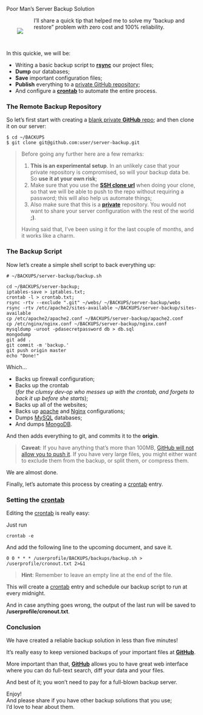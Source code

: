 Poor Man’s Server Backup Solution



<img src="http://o2js.com/assets/data.jpg" style="float:left;margin:2em;">


I’ll share a quick tip that helped me to solve my “backup and restore” problem with zero cost and 100% reliability. 

<div style="clear:both"></div>

In this quickie, we will be:

* Writing a basic backup script to **[rsync][rsync]** our project files; 
* **Dump** our databases; 
* **Save** important configuration files;
* **Publish** everything to a [private GitHub repository][github-plans];
* And configure a **[crontab][crontab]** to automate the entire process.

[rsync]:   http://rsync.samba.org/
[crontab]: http://en.wikipedia.org/wiki/Cron

### The Remote Backup Repository

So let’s first start with creating a [blank private **GitHub** repo][github-plans]; and then clone it on our server:

~~~
$ cd ~/BACKUPS
$ git clone git@github.com:user/server-backup.git
~~~

> Before going any further here are a few remarks:
>
> 1. **This is an experimental setup**. In an unlikely case that your private repository is compromised, so will your backup data be. So **use it at your own risk**;
> 2. Make sure that you use the **[SSH clone url][ssh-clone-url]** when doing your clone, so that we will be able to push to the repo without requiring a password; this will also help us automate things;
> 3. Also make sure that this is a **[private][github-plans]** repository. You would not want to share your server configuration with the rest of the world **;)**.
>
> Having said that, I’ve been using it for the last couple of months, and it works like a charm.

[github-plans]: https://github.com/pricing
[ssh-clone-url]: https://help.github.com/articles/which-remote-url-should-i-use

### The Backup Script

Now let’s create a simple shell script to back everything up:

~~~
# ~/BACKUPS/server-backup/backup.sh

cd ~/BACKUPS/server-backup;
iptables-save > iptables.txt;
crontab -l > crontab.txt;
rsync -rtv --exclude ".git" ~/webs/ ~/BACKUPS/server-backup/webs
rsync -rtv /etc/apache2/sites-available ~/BACKUPS/server-backup/sites-available
cp /etc/apache2/apache2.conf ~/BACKUPS/server-backup/apache2.conf
cp /etc/nginx/nginx.conf ~/BACKUPS/server-backup/nginx.conf
mysqldump -uroot -pdasecretpassword db > db.sql
mongodump
git add .
git commit -m 'backup.'
git push origin master
echo "Done!"
~~~

Which…

* Backs up firewall configuration;
* Backs up the crontab<br>
(*for the clumsy dev-op who messes up with the crontab, and forgets to back it up before she starts*);
* Backs up all of the websites;
* Backs up [apache][apache] and [Nginx][nginx] configurations;
* Dumps [MySQL][mysql] databases;
* And dumps [MongoDB][mongodb].

And then adds everything to git, and commits it to the **origin**.

> **Caveat**: If you have anything that’s more than 100MB, [GitHub will not allow you to push it][github-file-size-limitation]. If you have very large files, you might either want to exclude them from the backup, or split them, or compress them.

We are almost done. 

Finally, let’s automate this process by creating a [crontab][crontab] entry.

[github-file-size-limitation]: https://help.github.com/articles/what-is-my-disk-quota

### Setting the [crontab][crontab]

Editing the [crontab][crontab] is really easy:

Just run

~~~
crontab -e
~~~

And add the following line to the upcoming document, and save it.

~~~
0 0 * * * /userprofile/BACKUPS/backups/backup.sh > /userprofile/cronout.txt 2>&1
~~~

> **Hint**: Remember to leave an empty line at the end of the file.

This will create a [crontab][crontab] entry and schedule our backup script to run at every midnight. 

And in case anything goes wrong, the output of the last run will be saved to **/userprofile/cronout.txt**.

[apache]:  http://httpd.apache.org/
[mongodb]: http://www.mongodb.org/
[nginx]:   http://wiki.nginx.org/Main
[mysql]:   http://www.mysql.com/

### Conclusion

We have created a reliable backup solution in less than five minutes!

It’s really easy to keep versioned backups of your important files at **[GitHub][github]**. 

More important than that, **[GitHub][github]** allows you to have great web interface where you can do full-text search,  diff your data and your files.

And best of it; you won’t need to pay for a full-blown backup server.

Enjoy!<br>
And please share if you have other backup solutions that you use;<br>
I’d love to hear about them.

[github]: https://github.com/
